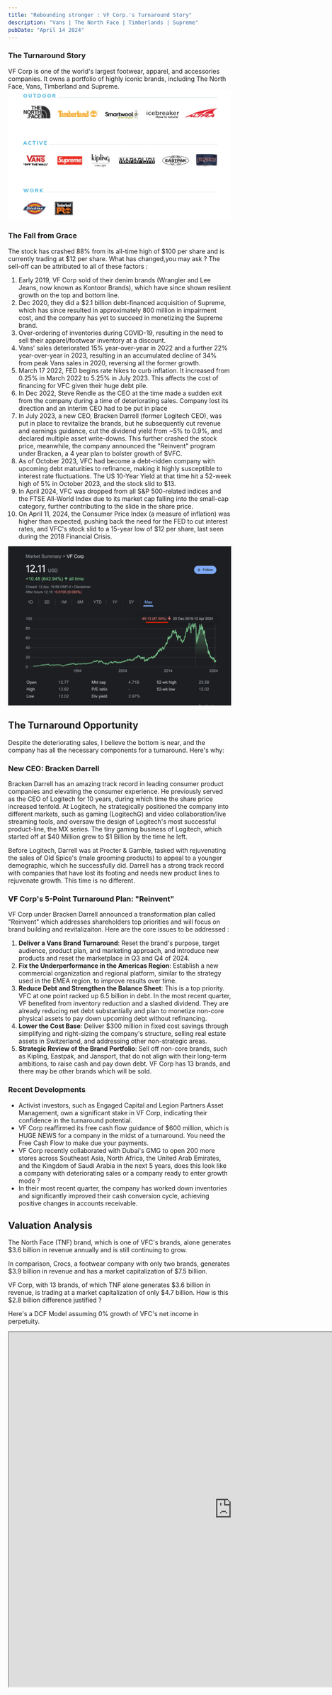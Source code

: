 ```yaml
---
title: "Rebounding stronger : VF Corp.'s Turnaround Story"
description: "Vans | The North Face | Timberlands | Supreme"
pubDate: "April 14 2024"
---
```


### The Turnaround Story

VF Corp is one of the world's largest footwear, apparel, and accessories companies. It owns a portfolio of highly iconic brands, including The North Face, Vans, Timberland and Supreme.
![VF-Corp](../../../public/vfc-brands.jpeg)

### The Fall from Grace
The stock has crashed 88% from its all-time high of $100 per share and is currently trading at $12 per share. What has changed,you may ask ? The sell-off can be attributed to all of these factors :

1. Early 2019, VF Corp sold of their denim brands (Wrangler and Lee Jeans, now known as Kontoor Brands), which have since shown resilient growth on the top and bottom line.
2. Dec 2020, they did a $2.1 billion debt-financed acquisition of Supreme, which has since resulted in approximately 800 million in impairment cost, and the company has yet to succeed in monetizing the Supreme brand.
3. Over-ordering of inventories during COVID-19, resulting in the need to sell their apparel/footwear inventory at a discount.
4. Vans' sales deteriorated 15% year-over-year in 2022 and a further 22% year-over-year in 2023, resulting in an accumulated decline of 34% from peak Vans sales in 2020, reversing all the former growth.
5. March 17 2022, FED begins rate hikes to curb inflation. It increased from 0.25% in March 2022 to 5.25% in July 2023. This affects the cost of financing for VFC given their huge debt pile.
6. In Dec 2022, Steve Rendle as the CEO at the time made a sudden exit from the company during a time of deteriorating sales. Company lost its direction and an interim CEO had to be put in place
7. In July 2023, a new CEO, Bracken Darrell (former Logitech CEO), was put in place to revitalize the brands, but he subsequently cut revenue and earnings guidance, cut the dividend yield from ~5% to 0.9%, and declared multiple asset write-downs. This further crashed the stock price, meanwhile, the company announced the "Reinvent" program under Bracken, a 4 year plan to bolster growth of $VFC.
8. As of October 2023, VFC had become a debt-ridden company with upcoming debt maturities to refinance, making it highly susceptible to interest rate fluctuations. The US 10-Year Yield at that time hit a 52-week high of 5% in October 2023, and the stock slid to $13.
9. In April 2024, VFC was dropped from all S&P 500-related indices and the FTSE All-World Index due to its market cap falling into the small-cap category, further contributing to the slide in the share price.
10. On April 11, 2024, the Consumer Price Index (a measure of inflation) was higher than expected, pushing back the need for the FED to cut interest rates, and VFC's stock slid to a 15-year low of $12 per share, last seen during the 2018 Financial Crisis.

![VF-Corp Price](../../../public/vfc-stock-price.png)



## The Turnaround Opportunity

Despite the deteriorating sales, I believe the bottom is near, and the company has all the necessary components for a turnaround. Here's why:

### New CEO: Bracken Darrell

Bracken Darrell has an amazing track record in leading consumer product companies and elevating the consumer experience. He previously served as the CEO of Logitech for 10 years, during which time the share price increased tenfold. At Logitech, he strategically positioned the company into different markets, such as gaming (LogitechG) and video collaboration/live streaming tools, and oversaw the design of Logitech's most successful product-line, the MX series. The tiny gaming business of Logitech, which started off at $40 Million grew to $1 Billion by the time he left.

Before Logitech, Darrell was at Procter & Gamble, tasked with rejuvenating the sales of Old Spice's (male grooming products) to appeal to a younger demographic, which he successfully did. Darrell has a strong track record with companies that have lost its footing and needs new product lines to rejuvenate growth. This time is no different.

### VF Corp's 5-Point Turnaround Plan: "Reinvent"
VF Corp under Bracken Darrell announced a transformation plan called "Reinvent" which addresses shareholders top priorities and will focus on brand building and revitalizaiton. Here are the core issues to be addressed : 

1. **Deliver a Vans Brand Turnaround**: Reset the brand's purpose, target audience, product plan, and marketing approach, and introduce new products and reset the marketplace in Q3 and Q4 of 2024.
2. **Fix the Underperformance in the Americas Region**: Establish a new commercial organization and regional platform, similar to the strategy used in the EMEA region, to improve results over time.
3. **Reduce Debt and Strengthen the Balance Sheet**: This is a top priority. VFC at one point racked up 6.5 billion in debt. In the most recent quarter, VF benefited from inventory reduction and a slashed dividend. They are already reducing net debt substantially and plan to monetize non-core physical assets to pay down upcoming debt without refinancing.
4. **Lower the Cost Base**: Deliver $300 million in fixed cost savings through simplifying and right-sizing the company's structure, selling real estate assets in Switzerland, and addressing other non-strategic areas.
5. **Strategic Review of the Brand Portfolio**: Sell off non-core brands, such as Kipling, Eastpak, and Jansport, that do not align with their long-term ambitions, to raise cash and pay down debt. VF Corp has 13 brands, and there may be other brands which will be sold.

### Recent Developments

- Activist investors, such as Engaged Capital and Legion Partners Asset Management, own a significant stake in VF Corp, indicating their confidence in the turnaround potential.
- VF Corp reaffirmed its free cash flow guidance of $600 million, which is HUGE NEWS for a company in the midst of a turnaround. You need the Free Cash Flow to make due your payments.
- VF Corp recently collaborated with Dubai's GMG to open 200 more stores across Southeast Asia, North Africa, the United Arab Emirates, and the Kingdom of Saudi Arabia in the next 5 years, does this look like a company with deteriorating sales or a company ready to enter growth mode ? 
- In their most recent quarter, the company has worked down inventories and significantly improved their cash conversion cycle, achieving positive changes in accounts receivable.

## Valuation Analysis
The North Face (TNF) brand, which is one of VFC's brands, alone generates $3.6 billion in revenue annually and is still continuing to grow. 

In comparison, Crocs, a footwear company with only two brands, generates $3.9 billion in revenue and has a market capitalization of $7.5 billion. 

VF Corp, with 13 brands, of which TNF alone generates $3.6 billion in revenue, is trading at a market capitalization of only $4.7 billion. How is this $2.8 billion difference justified ?  


Here's a DCF Model assuming 0% growth of VFC's net income in perpetuity. 

<iframe src="https://docs.google.com/spreadsheets/d/e/2PACX-1vSfVraRxX7JS6bAB9daSzm4wdFd0kwVMSWZ5khtvuSEzCwtiaIdfNOBcgPdFvSCYjGKoHVl6L72wT6J/pubhtml?widget=true&amp;headers=false" width="200%" height="800"></iframe>
